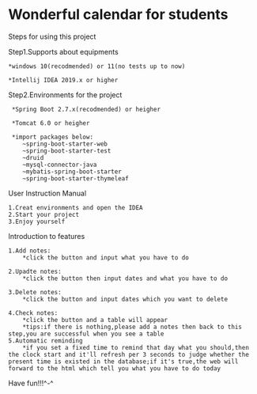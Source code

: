 # Wonderful calendar for students
Steps for using this project

Step1.Supports about equipments

  	*windows 10(recodmended) or 11(no tests up to now)
	
  	*Intellij IDEA 2019.x or higher
  
  
Step2.Environments for the project

 	 *Spring Boot 2.7.x(recodmended) or heigher
	
	 *Tomcat 6.0 or heigher
	 
	 *import packages below:
	 	~spring-boot-starter-web
		~spring-boot-starter-test
		~druid
		~mysql-connector-java
		~mybatis-spring-boot-starter
		~spring-boot-starter-thymeleaf
	 
User Instruction Manual

	1.Creat environments and open the IDEA
	2.Start your project
	3.Enjoy yourself 
	
Introduction to features

	1.Add notes:
		*click the button and input what you have to do
		
	2.Upadte notes:
		*click the button then input dates and what you have to do
		
	3.Delete notes:
		*click the button and input dates which you want to delete
		
	4.Check notes:
		*click the button and a table will appear
		*tips:if there is nothing,please add a notes then back to this step,you are successful when you see a table
	5.Automatic reminding
		*if you set a fixed time to remind that day what you should,then the clock start and it'll refresh per 3 seconds to judge whether the present time is existed in the database;if it's true,the web will forward to the html which tell you what you have to do today
Have fun!!!^-^
		
